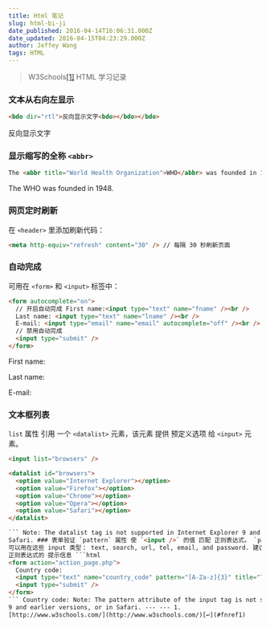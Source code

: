 ```yaml
---
title: Html 笔记
slug: html-bi-ji
date_published: 2016-04-14T16:06:31.000Z
date_updated: 2016-04-15T04:23:29.000Z
author: Jeffey Wang
tags: HTML
---
```


> W3Schools[[1]](#fn1) HTML 学习记录

### 文本从右向左显示

```html
<bdo dir="rtl">反向显示文字<bdo></bdo></bdo>
```

反向显示文字

### 显示缩写的全称 `<abbr>`

```html
The <abbr title="World Health Organization">WHO</abbr> was founded in 1948.
```

The WHO was founded in 1948.

### 网页定时刷新

在 `<header>` 里添加刷新代码：

```html
<meta http-equiv="refresh" content="30" /> // 每隔 30 秒刷新页面
```

### 自动完成

可用在 `<form>` 和 `<input>` 标签中：

```html
<form autocomplete="on">
  // 开启自动完成 First name:<input type="text" name="fname" /><br />
  Last name: <input type="text" name="lname" /><br />
  E-mail: <input type="email" name="email" autocomplete="off" /><br />
  // 禁用自动完成
  <input type="submit" />
</form>
```

First name:

Last name:

E-mail:

### 文本框列表

`list` 属性 引用 一个 `<datalist>` 元素，该元素 提供 预定义选项 给 `<input>` 元素。

````html
<input list="browsers" />

<datalist id="browsers">
  <option value="Internet Explorer"></option>
  <option value="Firefox"></option>
  <option value="Chrome"></option>
  <option value="Opera"></option>
  <option value="Safari"></option>
</datalist>

``` Note: The datalist tag is not supported in Internet Explorer 9 and earlier versions, or in
Safari. ### 表单验证 `pattern` 属性 使 `<input />` 的值 匹配 正则表达式。 `pattern` 属性
可以用在这些 input 类型： text, search, url, tel, email, and password. 建议：使用 `title` 属性 作为
正则表达式的 提示信息 ```html
<form action="action_page.php">
  Country code:
  <input type="text" name="country_code" pattern="[A-Za-z]{3}" title="Three letter country code" />
  <input type="submit" />
</form>
``` Country code: Note: The pattern attribute of the input tag is not supported in Internet Explorer
9 and earlier versions, or in Safari. --- --- 1.
[http://www.w3schools.com/](http://www.w3schools.com/)[↩︎](#fnref1)
````
